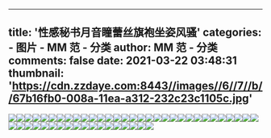 
---
title: '性感秘书月音瞳蕾丝旗袍坐姿风骚'
categories: 
    - 图片
    - MM 范 - 分类
author: MM 范 - 分类
comments: false
date: 2021-03-22 03:48:31
thumbnail: 'https://cdn.zzdaye.com:8443//images//6//7//b//67b16fb0-008a-11ea-a312-232c23c1105c.jpg'
---

<div>   
<img src="https://cdn.zzdaye.com:8443//images//6//7//b//67b16fb0-008a-11ea-a312-232c23c1105c.jpg" referrerpolicy="no-referrer"><img src="https://cdn.zzdaye.com:8443//images//6//6//5//665736e0-008a-11ea-a312-232c23c1105c.jpg" referrerpolicy="no-referrer"><img src="https://cdn.zzdaye.com:8443//images//6//3//f//63f6d8b0-008a-11ea-a312-232c23c1105c.jpg" referrerpolicy="no-referrer"><img src="https://cdn.zzdaye.com:8443//images//6//2//5//6252ecb0-008a-11ea-a312-232c23c1105c.jpg" referrerpolicy="no-referrer"><img src="https://cdn.zzdaye.com:8443//images//6//1//d//61d27210-008a-11ea-a312-232c23c1105c.jpg" referrerpolicy="no-referrer"><img src="https://cdn.zzdaye.com:8443//images//4//c//1//4c1b3600-008a-11ea-a312-232c23c1105c.jpg" referrerpolicy="no-referrer"><img src="https://cdn.zzdaye.com:8443//images//6//2//f//62ffce80-008a-11ea-a312-232c23c1105c.jpg" referrerpolicy="no-referrer"><img src="https://cdn.zzdaye.com:8443//images//5//f//a//5fa46e80-008a-11ea-a312-232c23c1105c.jpg" referrerpolicy="no-referrer"><img src="https://cdn.zzdaye.com:8443//images//5//f//f//5ff99360-008a-11ea-a312-232c23c1105c.jpg" referrerpolicy="no-referrer"><img src="https://cdn.zzdaye.com:8443//images//5//4//c//54cbf140-008a-11ea-a312-232c23c1105c.jpg" referrerpolicy="no-referrer"><img src="https://cdn.zzdaye.com:8443//images//5//8//5//5856ecc0-008a-11ea-a312-232c23c1105c.jpg" referrerpolicy="no-referrer"><img src="https://cdn.zzdaye.com:8443//images//5//e//5//5e5ea810-008a-11ea-a312-232c23c1105c.jpg" referrerpolicy="no-referrer"><img src="https://cdn.zzdaye.com:8443//images//5//6//b//56b91b40-008a-11ea-a312-232c23c1105c.jpg" referrerpolicy="no-referrer"><img src="https://cdn.zzdaye.com:8443//images//5//6//d//56de2f70-008a-11ea-a312-232c23c1105c.jpg" referrerpolicy="no-referrer"><img src="https://cdn.zzdaye.com:8443//images//5//d//e//5de6e000-008a-11ea-a312-232c23c1105c.jpg" referrerpolicy="no-referrer"><img src="https://cdn.zzdaye.com:8443//images//5//c//a//5ca9a510-008a-11ea-a312-232c23c1105c.jpg" referrerpolicy="no-referrer"><img src="https://cdn.zzdaye.com:8443//images//4//f//4//4f4266a0-008a-11ea-a312-232c23c1105c.jpg" referrerpolicy="no-referrer"><img src="https://cdn.zzdaye.com:8443//images//5//a//4//5a4aa670-008a-11ea-a312-232c23c1105c.jpg" referrerpolicy="no-referrer"><img src="https://cdn.zzdaye.com:8443//images//5//a//c//5ac0e7e0-008a-11ea-a312-232c23c1105c.jpg" referrerpolicy="no-referrer"><img src="https://cdn.zzdaye.com:8443//images//5//a//8//5a8194f0-008a-11ea-a312-232c23c1105c.jpg" referrerpolicy="no-referrer"><img src="https://cdn.zzdaye.com:8443//images//5//2//f//52fd4bc0-008a-11ea-a312-232c23c1105c.jpg" referrerpolicy="no-referrer"><img src="https://cdn.zzdaye.com:8443//images//5//8//6//586d0cd0-008a-11ea-a312-232c23c1105c.jpg" referrerpolicy="no-referrer"><img src="https://cdn.zzdaye.com:8443//images//5//5//d//55dd8850-008a-11ea-a312-232c23c1105c.jpg" referrerpolicy="no-referrer"><img src="https://cdn.zzdaye.com:8443//images//5//2//c//52cf0fd0-008a-11ea-a312-232c23c1105c.jpg" referrerpolicy="no-referrer"><img src="https://cdn.zzdaye.com:8443//images//5//2//4//52459480-008a-11ea-a312-232c23c1105c.jpg" referrerpolicy="no-referrer"><img src="https://cdn.zzdaye.com:8443//images//5//2//6//526d40c0-008a-11ea-a312-232c23c1105c.jpg" referrerpolicy="no-referrer"><img src="https://cdn.zzdaye.com:8443//images//4//e//f//4ef53100-008a-11ea-a312-232c23c1105c.jpg" referrerpolicy="no-referrer"><img src="https://cdn.zzdaye.com:8443//images//5//0//e//50e0d460-008a-11ea-a312-232c23c1105c.jpg" referrerpolicy="no-referrer"><img src="https://cdn.zzdaye.com:8443//images//4//e//2//4e27f5f0-008a-11ea-a312-232c23c1105c.jpg" referrerpolicy="no-referrer"><img src="https://cdn.zzdaye.com:8443//images//4//7//f//47fe0ca0-008a-11ea-a312-232c23c1105c.jpg" referrerpolicy="no-referrer"><img src="https://cdn.zzdaye.com:8443//images//4//4//b//44b682c0-008a-11ea-a312-232c23c1105c.jpg" referrerpolicy="no-referrer"><img src="https://cdn.zzdaye.com:8443//images//4//d//3//4d3bc130-008a-11ea-a312-232c23c1105c.jpg" referrerpolicy="no-referrer"><img src="https://cdn.zzdaye.com:8443//images//4//0//f//40f200b0-008a-11ea-a312-232c23c1105c.jpg" referrerpolicy="no-referrer"><img src="https://cdn.zzdaye.com:8443//images//3//f//1//3f197020-008a-11ea-a312-232c23c1105c.jpg" referrerpolicy="no-referrer"><img src="https://cdn.zzdaye.com:8443//images//4//1//3//41387f90-008a-11ea-a312-232c23c1105c.jpg" referrerpolicy="no-referrer"><img src="https://cdn.zzdaye.com:8443//images//4//6//c//46cae3d0-008a-11ea-a312-232c23c1105c.jpg" referrerpolicy="no-referrer"><img src="https://cdn.zzdaye.com:8443//images//4//7//5//475c2750-008a-11ea-a312-232c23c1105c.jpg" referrerpolicy="no-referrer"><img src="https://cdn.zzdaye.com:8443//images//3//e//c//3ec49960-008a-11ea-a312-232c23c1105c.jpg" referrerpolicy="no-referrer"><img src="https://cdn.zzdaye.com:8443//images//4//8//f//48fbf4a0-008a-11ea-a312-232c23c1105c.jpg" referrerpolicy="no-referrer"><img src="https://cdn.zzdaye.com:8443//images//3//c//b//3cb9fc50-008a-11ea-a312-232c23c1105c.jpg" referrerpolicy="no-referrer"><img src="https://cdn.zzdaye.com:8443//images//4//1//9//419df820-008a-11ea-a312-232c23c1105c.jpg" referrerpolicy="no-referrer"><img src="https://cdn.zzdaye.com:8443//images//4//2//f//42f1a140-008a-11ea-a312-232c23c1105c.jpg" referrerpolicy="no-referrer"><img src="https://cdn.zzdaye.com:8443//images//4//a//d//4ad48530-008a-11ea-a312-232c23c1105c.jpg" referrerpolicy="no-referrer"><img src="https://cdn.zzdaye.com:8443//images//4//4//4//4446a9f0-008a-11ea-a312-232c23c1105c.jpg" referrerpolicy="no-referrer"><img src="https://cdn.zzdaye.com:8443//images//4//9//c//49ccb220-008a-11ea-a312-232c23c1105c.jpg" referrerpolicy="no-referrer"><img src="https://cdn.zzdaye.com:8443//images//4//6//7//467aa0f0-008a-11ea-a312-232c23c1105c.jpg" referrerpolicy="no-referrer"><img src="https://cdn.zzdaye.com:8443//images//4//4//7//44769390-008a-11ea-a312-232c23c1105c.jpg" referrerpolicy="no-referrer"><img src="https://cdn.zzdaye.com:8443//images//3//d//d//3dd668d0-008a-11ea-a312-232c23c1105c.jpg" referrerpolicy="no-referrer"><img src="https://cdn.zzdaye.com:8443//images//3//d//f//3df98130-008a-11ea-a312-232c23c1105c.jpg" referrerpolicy="no-referrer">  
</div>
            